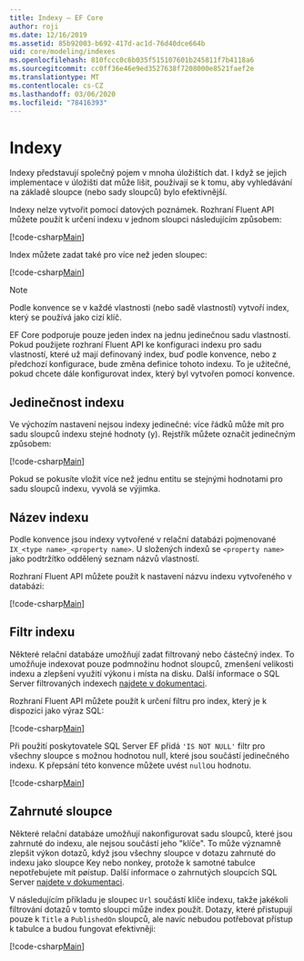 ```yaml
---
title: Indexy – EF Core
author: roji
ms.date: 12/16/2019
ms.assetid: 85b92003-b692-417d-ac1d-76d40dce664b
uid: core/modeling/indexes
ms.openlocfilehash: 810fccc0c6b035f515107601b245811f7b4118a6
ms.sourcegitcommit: cc0ff36e46e9ed3527638f7208000e8521faef2e
ms.translationtype: MT
ms.contentlocale: cs-CZ
ms.lasthandoff: 03/06/2020
ms.locfileid: "78416393"
---
```

# <a name="indexes"></a>Indexy

Indexy představují společný pojem v mnoha úložištích dat. I když se jejich implementace v úložišti dat může lišit, používají se k tomu, aby vyhledávání na základě sloupce (nebo sady sloupců) bylo efektivnější.

Indexy nelze vytvořit pomocí datových poznámek. Rozhraní Fluent API můžete použít k určení indexu v jednom sloupci následujícím způsobem:

[!code-csharp[Main](../../../samples/core/Modeling/FluentAPI/Index.cs?name=Index&highlight=4)]

Index můžete zadat také pro více než jeden sloupec:

[!code-csharp[Main](../../../samples/core/Modeling/FluentAPI/IndexComposite.cs?name=Composite&highlight=4)]

> [!NOTE]
> Podle konvence se v každé vlastnosti (nebo sadě vlastností) vytvoří index, který se používá jako cizí klíč.
>
> EF Core podporuje pouze jeden index na jednu jedinečnou sadu vlastností. Pokud použijete rozhraní Fluent API ke konfiguraci indexu pro sadu vlastností, které už mají definovaný index, buď podle konvence, nebo z předchozí konfigurace, bude změna definice tohoto indexu. To je užitečné, pokud chcete dále konfigurovat index, který byl vytvořen pomocí konvence.

## <a name="index-uniqueness"></a>Jedinečnost indexu

Ve výchozím nastavení nejsou indexy jedinečné: více řádků může mít pro sadu sloupců indexu stejné hodnoty (y). Rejstřík můžete označit jedinečným způsobem:

[!code-csharp[Main](../../../samples/core/Modeling/FluentAPI/IndexUnique.cs?name=IndexUnique&highlight=5)]

Pokud se pokusíte vložit více než jednu entitu se stejnými hodnotami pro sadu sloupců indexu, vyvolá se výjimka.

## <a name="index-name"></a>Název indexu

Podle konvence jsou indexy vytvořené v relační databázi pojmenované `IX_<type name>_<property name>`. U složených indexů se `<property name>` jako podtržítko oddělený seznam názvů vlastností.

Rozhraní Fluent API můžete použít k nastavení názvu indexu vytvořeného v databázi:

[!code-csharp[Main](../../../samples/core/Modeling/FluentAPI/IndexName.cs?name=IndexName&highlight=5)]

## <a name="index-filter"></a>Filtr indexu

Některé relační databáze umožňují zadat filtrovaný nebo částečný index. To umožňuje indexovat pouze podmnožinu hodnot sloupců, zmenšení velikosti indexu a zlepšení využití výkonu i místa na disku. Další informace o SQL Server filtrovaných indexech [najdete v dokumentaci](https://docs.microsoft.com/sql/relational-databases/indexes/create-filtered-indexes).

Rozhraní Fluent API můžete použít k určení filtru pro index, který je k dispozici jako výraz SQL:

[!code-csharp[Main](../../../samples/core/Modeling/FluentAPI/IndexFilter.cs?name=IndexFilter&highlight=5)]

Při použití poskytovatele SQL Server EF přidá `'IS NOT NULL'` filtr pro všechny sloupce s možnou hodnotou null, které jsou součástí jedinečného indexu. K přepsání této konvence můžete uvést `null`ou hodnotu.

[!code-csharp[Main](../../../samples/core/Modeling/FluentAPI/IndexNoFilter.cs?name=IndexNoFilter&highlight=6)]

## <a name="included-columns"></a>Zahrnuté sloupce

Některé relační databáze umožňují nakonfigurovat sadu sloupců, které jsou zahrnuté do indexu, ale nejsou součástí jeho "klíče". To může významně zlepšit výkon dotazů, když jsou všechny sloupce v dotazu zahrnuté do indexu jako sloupce Key nebo nonkey, protože k samotné tabulce nepotřebujete mít pøístup. Další informace o zahrnutých sloupcích SQL Server [najdete v dokumentaci](https://docs.microsoft.com/sql/relational-databases/indexes/create-indexes-with-included-columns).

V následujícím příkladu je sloupec `Url` součástí klíče indexu, takže jakékoli filtrování dotazů v tomto sloupci může index použít. Dotazy, které přistupují pouze k `Title` a `PublishedOn` sloupců, ale navíc nebudou potřebovat přístup k tabulce a budou fungovat efektivněji:

[!code-csharp[Main](../../../samples/core/Modeling/FluentAPI/IndexInclude.cs?name=IndexInclude&highlight=5-9)]
